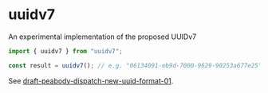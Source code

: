 # uuidv7

An experimental implementation of the proposed UUIDv7

```javascript
import { uuidv7 } from "uuidv7";

const result = uuidv7(); // e.g. "06134091-eb9d-7000-9629-90253a677e25"
```

See [draft-peabody-dispatch-new-uuid-format-01](https://www.ietf.org/archive/id/draft-peabody-dispatch-new-uuid-format-01.html).

